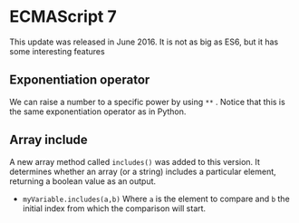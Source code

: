 # ECMAScript 7

This update was released in June 2016. It is not as big as ES6, but it has some interesting features

## Exponentiation operator
We can raise a number to a specific power by using `**` . Notice that this is the same exponentiation operator as in Python. 

## Array include
A new array method called `includes()` was added to this version. It determines whether an array (or a string) includes a particular element, returning a boolean value as an output.

- `myVariable.includes(a,b)` Where `a` is the element to compare and `b` the initial index from which the comparison will start.

